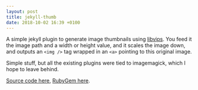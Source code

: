 ```yaml
---
layout: post
title: jekyll-thumb
date: 2018-10-02 16:39 +0100
---
```


A simple jekyll plugin to generate image thumbnails using [libvips](https://jcupitt.github.io/libvips/). You feed it the image path and a width or height value, and it scales the image down, and outputs an `<img />` tag wrapped in an `<a>` pointing to this original image.
  
Simple stuff, but all the existing plugins were tied to imagemagick, which I hope to leave behind.
  
[Source code here](https://github.com/JonnieCache/jekyll-thumb), [RubyGem here](https://rubygems.org/gems/jekyll-thumb).
